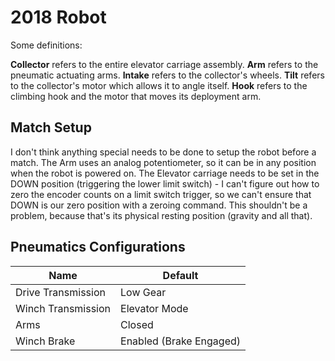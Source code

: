 # 2018 Robot

Some definitions:

**Collector** refers to the entire elevator carriage assembly. **Arm** refers to the pneumatic actuating arms. **Intake** refers to the collector's wheels. **Tilt** refers to the collector's motor which allows it to angle itself. **Hook** refers to the climbing hook and the motor that moves its deployment arm. 

## Match Setup

I don't think anything special needs to be done to setup the robot before a match. The Arm uses an analog potentiometer, so it can be in any position when the robot is powered on. The Elevator carriage needs to be set in the DOWN position (triggering the lower limit switch) - I can't figure out how to zero the encoder counts on a limit switch trigger, so we can't ensure that DOWN is our zero position with a zeroing command. This shouldn't be a problem, because that's its physical resting position (gravity and all that).

## Pneumatics Configurations

|Name|Default|
|----|-------|
|Drive Transmission|Low Gear|
|Winch Transmission|Elevator Mode|
|Arms|Closed|
|Winch Brake|Enabled (Brake Engaged)|
